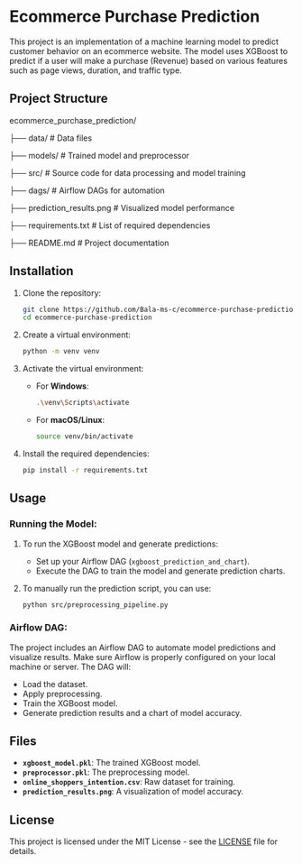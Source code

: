 # Ecommerce Purchase Prediction

This project is an implementation of a machine learning model to predict customer behavior on an ecommerce website. The model uses XGBoost to predict if a user will make a purchase (Revenue) based on various features such as page views, duration, and traffic type.

## Project Structure

ecommerce_purchase_prediction/ 

├── data/ # Data files 

├── models/ # Trained model and preprocessor 

├── src/ # Source code for data processing and model training 

├── dags/ # Airflow DAGs for automation 

├── prediction_results.png # Visualized model performance 

├── requirements.txt # List of required dependencies 

├── README.md # Project documentation


## Installation

1. Clone the repository:

    ```bash
    git clone https://github.com/Bala-ms-c/ecommerce-purchase-prediction.git
    cd ecommerce-purchase-prediction
    ```

2. Create a virtual environment:

    ```bash
    python -m venv venv
    ```

3. Activate the virtual environment:

    - For **Windows**:
        ```bash
        .\venv\Scripts\activate
        ```
    - For **macOS/Linux**:
        ```bash
        source venv/bin/activate
        ```

4. Install the required dependencies:

    ```bash
    pip install -r requirements.txt
    ```

## Usage

### Running the Model:

1. To run the XGBoost model and generate predictions:

    - Set up your Airflow DAG (`xgboost_prediction_and_chart`).
    - Execute the DAG to train the model and generate prediction charts.

2. To manually run the prediction script, you can use:

    ```bash
    python src/preprocessing_pipeline.py
    ```

### Airflow DAG:

The project includes an Airflow DAG to automate model predictions and visualize results. Make sure Airflow is properly configured on your local machine or server. The DAG will:

- Load the dataset.
- Apply preprocessing.
- Train the XGBoost model.
- Generate prediction results and a chart of model accuracy.

## Files

- **`xgboost_model.pkl`**: The trained XGBoost model.
- **`preprocessor.pkl`**: The preprocessing model.
- **`online_shoppers_intention.csv`**: Raw dataset for training.
- **`prediction_results.png`**: A visualization of model accuracy.

## License

This project is licensed under the MIT License - see the [LICENSE](LICENSE) file for details.
